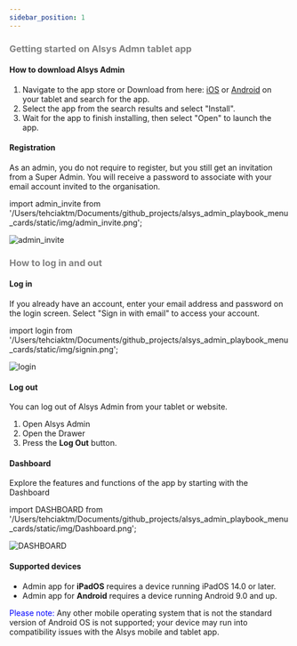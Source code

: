 ```yaml
---
sidebar_position: 1
---
```




### <font color="gray">Getting started on Alsys Admn tablet app</font>

#### How to download Alsys Admin
1. Navigate to the app store or Download from here: [iOS](https://www.apple.com/app-store/) or [Android](https://play.google.com/store/games?gl=RO) on your tablet and search for the app.
2. Select the app from the search results and select "Install".
3. Wait for the app to finish installing, then select "Open" to launch the app.

#### Registration
As an admin, you do not require to register, but you still get an invitation from a Super Admin. You will receive a password to associate with your email account invited to the organisation.

import admin_invite from '/Users/tehciaktm/Documents/github_projects/alsys_admin_playbook_menu_cards/static/img/admin_invite.png';

<img src={admin_invite} alt="admin_invite" />



### <font color="gray">How to log in and out</font>

#### Log in
If you already have an account, enter your email address and password on the login screen.
Select "Sign in with email" to access your account.

import login from '/Users/tehciaktm/Documents/github_projects/alsys_admin_playbook_menu_cards/static/img/signin.png';

<img src={login} alt="login" />

#### Log out

You can log out of Alsys Admin from your tablet or website.
1. Open Alsys Admin
2. Open the Drawer
3. Press the <b>Log Out</b> button.

#### Dashboard
Explore the features and functions of the app by starting with the Dashboard

import DASHBOARD from '/Users/tehciaktm/Documents/github_projects/alsys_admin_playbook_menu_cards/static/img/Dashboard.png';

<img src={DASHBOARD} alt="DASHBOARD" />

#### Supported devices


* Admin app for <b>iPadOS</b> requires a device running iPadOS 14.0 or later.
* Admin app for <b>Android</b> requires a device running Android 9.0 and up.

<font color="blue">Please note:</font> Any other mobile operating system that is not the standard version of Android OS is not supported; your device may run into compatibility issues with the Alsys mobile and tablet app.

